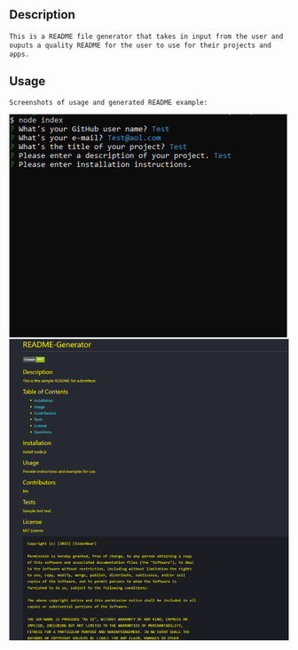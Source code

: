 # <Your-Project-Title>

## Description
```
This is a README file generator that takes in input from the user and ouputs a quality README for the user to use for their projects and apps.
```


## Usage
```
Screenshots of usage and generated README example:
```

![usage](assets/images/READMEGENSC2.png) ![generated](assets/images/READMEGENSC.png)

